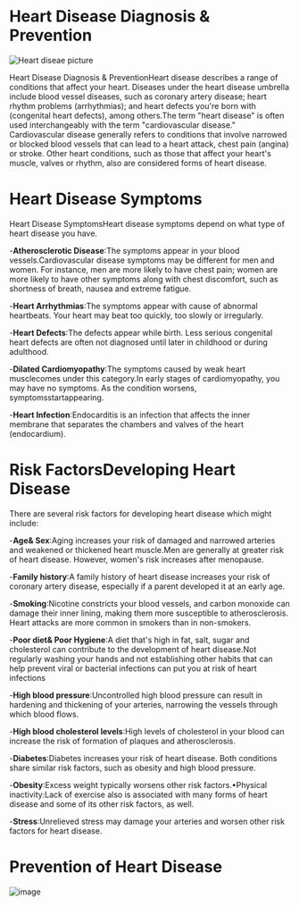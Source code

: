 # Heart Disease Diagnosis & Prevention
![Heart diseae picture](https://user-images.githubusercontent.com/76509789/156912656-ec206af2-d42c-4383-b0d5-20505e59472e.jpg)



Heart Disease Diagnosis & PreventionHeart disease describes a range of conditions that affect your heart. Diseases under the  heart  disease  umbrella  include  blood  vessel  diseases,  such  as  coronary  artery disease;  heart  rhythm  problems  (arrhythmias);  and  heart  defects  you're  born  with (congenital heart defects), among others.The term "heart disease" is often used interchangeably with the term "cardiovascular disease." Cardiovascular disease generally refers to conditions that involve narrowed or blocked blood vessels that can lead to a heart attack, chest pain (angina) or stroke. Other heart conditions, such as those that affect your heart's muscle, valves or rhythm, also are considered forms of heart disease.

# Heart Disease Symptoms

Heart Disease SymptomsHeart disease symptoms depend on what type of heart disease you have.

-**Atherosclerotic Disease**:The  symptoms  appear  in  your  blood  vessels.Cardiovascular disease symptoms may be different for men and women. For instance,  men  are  more  likely  to  have  chest  pain;  women  are  more  likely  to have other symptoms along with chest discomfort, such as shortness of breath, nausea and extreme fatigue.
       
-**Heart Arrhythmias**:The symptoms appear with cause of abnormal heartbeats. Your heart may beat too quickly, too slowly or irregularly.
       
-**Heart Defects**:The defects appear while birth. Less serious congenital heart defects are often not diagnosed until later in childhood or during adulthood.
       
-**Dilated Cardiomyopathy**:The symptoms  caused  by  weak  heart  musclecomes under this category.In early stages of cardiomyopathy, you may have no symptoms. As the condition worsens, symptomsstartappearing.
       
-**Heart Infection**:Endocarditis is an infection that affects the inner membrane that separates the chambers and valves of the heart (endocardium).

# Risk FactorsDeveloping Heart Disease

There are several risk factors for developing heart disease which might include:

-**Age& Sex**:Aging increases your risk of damaged and narrowed arteries and weakened or thickened heart muscle.Men are generally at greater risk of heart disease. However, women's risk increases after menopause.
      
-**Family  history**:A  family  history  of  heart  disease  increases  your  risk  of coronary artery disease, especially if a parent developed it at an early age.
      
-**Smoking**:Nicotine  constricts  your  blood  vessels,  and  carbon  monoxide  can damage  their  inner  lining,  making  them  more  susceptible  to  atherosclerosis. Heart attacks are more common in smokers than in non-smokers.
      
-**Poor diet& Poor Hygiene**:A diet that's high in fat, salt, sugar and cholesterol can contribute to the development of heart disease.Not regularly washing your hands and not establishing other habits that can help prevent viral or bacterial infections can put you at risk of heart infections
      
-**High   blood   pressure**:Uncontrolled   high blood   pressure   can   result   in hardening and thickening of your arteries, narrowing the vessels through which blood  flows.
      
-**High blood  cholesterol  levels**:High  levels of  cholesterol  in  your  blood  can increase the risk of formation of plaques and atherosclerosis.
      
-**Diabetes**:Diabetes increases your risk of heart disease. Both conditions share similar risk factors, such as obesity and high blood pressure.
      
-**Obesity**:Excess weight typically worsens other risk factors.•Physical  inactivity:Lack  of  exercise  also  is  associated  with  many  forms  of heart disease and some of its other risk factors, as well.
      
-**Stress**:Unrelieved  stress  may  damage  your  arteries  and  worsen  other  risk factors for heart disease.


# Prevention of Heart Disease

![image](https://user-images.githubusercontent.com/76509789/156914030-45ed0065-4c64-42d9-b939-47ca2fb76b04.png)

